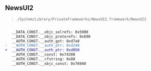 ## NewsUI2

> `/System/Library/PrivateFrameworks/NewsUI2.framework/NewsUI2`

```diff

   __DATA_CONST.__objc_selrefs: 0x5900
   __DATA_CONST.__objc_protorefs: 0x690
   __AUTH_CONST.__auth_got: 0xd7a0
-  __AUTH_CONST.__auth_ptr: 0xd248
+  __AUTH_CONST.__auth_ptr: 0xd850
   __AUTH_CONST.__const: 0x74308
   __AUTH_CONST.__cfstring: 0x80
   __AUTH_CONST.__objc_const: 0x76940

```
